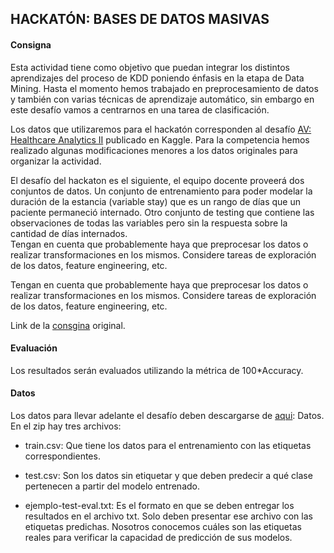 ## HACKATÓN: BASES DE DATOS MASIVAS

#### Consigna

Esta actividad tiene como objetivo que puedan integrar los distintos aprendizajes del proceso de KDD poniendo énfasis en la etapa de Data Mining.  Hasta el momento hemos trabajado en preprocesamiento de datos y también con varias técnicas de aprendizaje automático, sin embargo en este desafío vamos a centrarnos en una tarea de clasificación.

Los datos que utilizaremos para el hackatón corresponden al desafío [AV: Healthcare Analytics II](https://www.kaggle.com/nehaprabhavalkar/av-healthcare-analytics-ii) publicado en Kaggle. Para la competencia hemos realizado algunas modificaciones menores a los datos originales para organizar la actividad.

El desafío del hackaton es el siguiente, el equipo docente proveerá dos conjuntos de datos. Un conjunto de entrenamiento para poder modelar la duración de la estancia (variable stay) que es un rango de días que un paciente permaneció internado. Otro conjunto de testing que contiene las observaciones de todas las variables pero sin la respuesta sobre la cantidad de días internados.  
Tengan en cuenta que probablemente haya que preprocesar los datos o realizar transformaciones en los mismos. Considere tareas de exploración de los datos, feature engineering,  etc.

Tengan en cuenta que probablemente haya que preprocesar los datos o realizar transformaciones en los mismos. Considere tareas de exploración de los datos, feature engineering,  etc.

Link de la [consgina](https://docs.google.com/document/d/1WmmQXastxjmBgj-36A22rFt8LPwBvRyylN4vo87fXCU/edit) original.


#### Evaluación

Los resultados serán evaluados utilizando la métrica de 100*Accuracy. 

#### Datos
Los datos para llevar adelante el desafío deben descargarse de [aqui](https://drive.google.com/file/d/15dDvqIH01MgEFT7CX4MhjSwTU4LXAWyZ/view): Datos. En el zip hay tres archivos:

* train.csv: Que tiene los datos para el entrenamiento con las etiquetas correspondientes.

* test.csv: Son los datos sin etiquetar y que deben predecir a qué clase pertenecen a partir del modelo entrenado.

* ejemplo-test-eval.txt: Es el formato en que se deben entregar los resultados en el archivo txt. Solo deben presentar ese archivo con las etiquetas predichas. Nosotros conocemos cuáles son las etiquetas reales para verificar la capacidad de predicción de sus modelos. 
